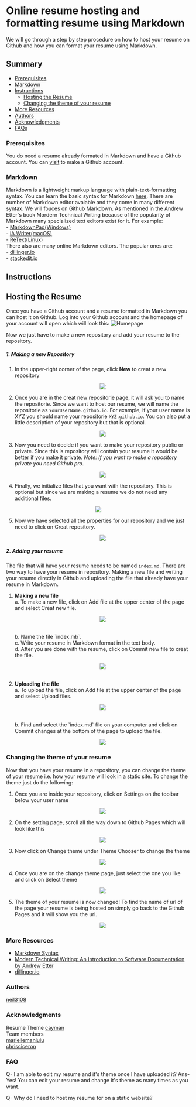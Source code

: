 # Online resume hosting and formatting resume using Markdown
We will go through a step by step procedure on how to host your resume on Github and how you can format your resume using Markdown.

## Summary
 - [Prerequisites](#prerequisites)
 - [Markdown](#markdown)
 - [Instructions](#instructions)
    - [Hosting the Resume](#hosting-the-resume)
    - [Changing the theme of your resume](#changing-the-theme-of-your-resume)
 - [More Resources](#moreresources)
 - [Authors](#authors)
 - [Acknowledgments](#acknowledgments)
 - [FAQs](#faq)

### Prerequisites
You do need a resume already formated in Markdown and have a Github account. You can [visit](https://github.com/) to make a Github account.
### Markdown
Markdown is a lightweight markup language with plain-text-formatting syntax. You can learn the basic syntax for Markdown [here](https://www.markdownguide.org/basic-syntax/). There are number of Markdown editor avaiable and they come in many different syntax. We will fouces on Github Markdown.
As mentioned in the Andrew Etter's book Mordern Technical Writing because of the popularity of Markdown many specialized text editors exist for it. For example: <br />
    - [MarkdownPad(Windows)](http://www.markdownpad.com/)<br />
    - [iA Writer(macOS)](https://ia.net/writer)<br />
    - [ReText(Linux)](https://sourceforge.net/directory/development/wordprocessors/os:windows/)<br />
There also are many online Markdown editors. The popular ones are:<br />
    - [dillinger.io](https://dillinger.io/)<br />
    - [stackedit.io](https://stackedit.io/)<br />

## Instructions
## Hosting the Resume
Once you have a Github account and a resume formatted in Markdown you can host it on Github. Log into your Github account and the homepage of your account will open which will look this:
![Homepage](image/GithubHomepage.PNG)

Now we just have to make a new repository and add your resume to the repository.
##### **1. Making a new Repository**
1. In the upper-right corner of the page, click **New** to creat a new repository

    <p align="center">
    <img src="image/New.PNG">
    </p>

2. Once you are in the creat new repositorie page, it will ask you to name the repositorie. Since we want to host our resume, we will name the repositorie as `YourUserName.github.io`. For example, if your user name is XYZ you should name your repositorie `XYZ.github.io`. You can also put a little description of your repository but that is optional.

    <p align="center">
    <img src="image/Onwer.PNG">
    </p>

3. Now you need to decide if you want to make your repository public or private. Since this is repository will contain your resume it would be better if you make it private. *Note: If you want to make a repository private you need Github pro.*

    <p align="center">
    <img src="image/Private.PNG">
    </p>

4. Finally, we initialize files that you want with the repository. This is optional but since we are making a resume we do not need any additional files.

<p align="center">
<img src="image/Additional_File.PNG">
</p>

5. Now we have selected all the properties for our repository and we just need to click on Creat repository.

    <p align="center">
    <img src="image/Creat.PNG">
    </p>

##### **2. Adding your resume**
The file that will have your resume needs to be named `index.md`. There are two way to have your resume in repository. Making a new file and writing your resume directly in Github and uploading the file that already have your resume in Markdown.
1) **Making a new file** <br />
    a. To make a new file, click on Add file at the upper center of the page and select Creat new file.
    <p align="center">
    <img src="image/GIF.gif">
    </p>
    <br />
    b. Name the file `index.mb`. <br />
    c. Write your resume in Markdown format in the text body. <br />
    d. After you are done with the resume, click on Commit new file to creat the file.
    <p align="center">
    <img src="image/Commit.PNG">
    </p>
    <br />
2) **Uploading the file** <br />
    a. To upload the file, click on Add file at the upper center of the page and select Upload files.
    <p align="center">
    <img src="image/GIFupload.gif">
    </p>
    <br />
    b. Find and select the `index.md` file on your computer and click on Commit changes at the bottom of the page to upload the file.
    <p align="center">
    <img src="image/CommitChanges.PNG">
    </p>

### Changing the theme of your resume
Now that you have your resume in a repository, you can change the theme of your resume i.e. how your resume will look in a static site. To change the theme just do the following:

1) Once you are inside your repository, click on Settings on the toolbar below your user name 
    <p align="center">
    <img src="image/Setting.PNG">
    </p>
2) On the setting page, scroll all the way down to Github Pages which will look like this
    <p align="center">
    <img src="image/Githubpages.PNG">
    </p>
3) Now click on Change theme under Theme Chooser to change the theme
    <p align="center">
    <img src="image/Changetheme.PNG">
    </p>
4) Once you are on the change theme page, just select the one you like and click on Select theme
    <p align="center">
    <img src="image/Selecttheme.PNG">
    </p>
5) The theme of your resume is now changed! To find the name of url of the page your resume is being hosted on simply go back to the Github Pages and it will show you the url. 
    <p align="center">
    <img src="image/ResumeGIF.gif">
    </p>
    
### More Resources
- [Markdown Syntax](https://www.markdownguide.org/basic-syntax/)
- [Modern Technical Writing: An Introduction to Software Documentation by Andrew Etter ](https://www.amazon.ca/Modern-Technical-Writing-Introduction-Documentation-ebook/dp/B01A2QL9SS)
- [dillinger.io](https://dillinger.io/)

### Authors
[neil3108](https://github.com/Neil3108/)

### Acknowledgments
Resume Theme 
[cayman](https://github.com/pages-themes/cayman) <br />
Team members <br />
[mariellemanlulu](https://github.com/mariellemanlulu/) <br />
[chrisciceron](https://github.com/chrisciceron)

### FAQ
Q- I am able to edit my resume and it's theme once I have uploaded it?
Ans- Yes! You can edit  your resume and change it's theme as many times as you want.

Q- Why do I need to host my resume for on a static website? 









